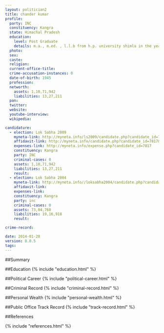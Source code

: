 ```yaml
---
layout: politician2
title: chander kumar
profile: 
  party: INC
  constituency: Kangra
  state: Himachal Pradesh
  education: 
    level: Post Graduate
    details: m.a., m.ed. , l.l.b from h.p. university shimla in the year 1980
  photo: 
  sex: 
  caste: 
  religion: 
  current-office-title: 
  crime-accusation-instances: 0
  date-of-birth: 1945
  profession: 
  networth: 
    assets: 1,10,71,942
    liabilities: 13,27,211
  pan: 
  twitter: 
  website: 
  youtube-interview: 
  wikipedia: 

candidature: 
  - election: Lok Sabha 2009
    myneta-link: http://myneta.info/ls2009/candidate.php?candidate_id=7817
    affidavit-link: http://myneta.info/candidate.php?candidate_id=7817&scan=original
    expenses-link: http://myneta.info/expense.php?candidate_id=7817
    constituency: Kangra 
    party: INC
    criminal-cases: 0
    assets: 1,10,71,942
    liabilities: 13,27,211
    result:  
  - election: Lok Sabha 2004
    myneta-link: http://myneta.info//loksabha2004/candidate.php?candidate_id=1362
    affidavit-link: 
    expenses-link: 
    constituency: Kangra 
    party: inc
    criminal-cases: 0
    assets: 73,04,760
    liabilities: 19,16,918
    result:  

crime-record: 

date: 2014-01-28
version: 0.0.5
tags: 
---
```

##Summary


##Education
{% include "education.html" %}


##Political Career
{% include "political-career.html" %}


##Criminal Record
{% include "criminal-record.html" %}


##Personal Wealth
{% include "personal-wealth.html" %}


##Public Office Track Record
{% include "track-record.html" %}


##References


{% include "references.html" %}